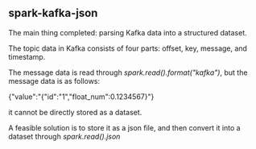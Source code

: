 ## spark-kafka-json



The main thing completed: parsing Kafka data into a structured dataset.


The topic data in Kafka consists of four parts: offset, key, message, and timestamp.

The message data is read through *spark.read().format("kafka")*, 
but the message data is as follows: 

{"value":"{\"id\":\"1\",\"float_num\":0.1234567}"}

it cannot be directly stored as a dataset.

A feasible solution is to store it as a json file, and then convert it into a dataset through *spark.read().json*